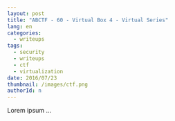 ```yaml
---
layout: post
title: "ABCTF - 60 - Virtual Box 4 - Virtual Series"
lang: en
categories:
  - writeups
tags:
  - security
  - writeups
  - ctf
  - virtualization
date: 2016/07/23
thumbnail: /images/ctf.png
authorId: n
---
```

Lorem ipsum ...
